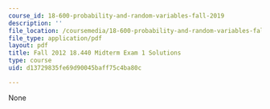 ```yaml
---
course_id: 18-600-probability-and-random-variables-fall-2019
description: ''
file_location: /coursemedia/18-600-probability-and-random-variables-fall-2019/d13729835fe69d90045baff75c4ba80c_MIT18_600F19_mid1_2012_soln.pdf
file_type: application/pdf
layout: pdf
title: Fall 2012 18.440 Midterm Exam 1 Solutions
type: course
uid: d13729835fe69d90045baff75c4ba80c

---
```

None